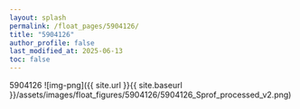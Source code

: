 ```yaml
---
layout: splash
permalink: /float_pages/5904126/
title: "5904126"
author_profile: false
last_modified_at: 2025-06-13
toc: false
---
```

 
5904126
![img-png]({{ site.url }}{{ site.baseurl }}/assets/images/float_figures/5904126/5904126_Sprof_processed_v2.png)